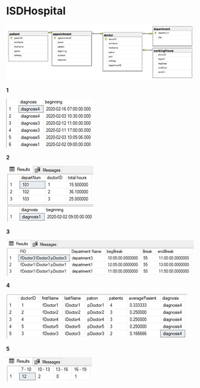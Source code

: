 # ISDHospital
 
<img src="Images/Diagram.jpg">

**1**

<img src="Images/1.jpg">

**2**

<img src="Images/2.jpg">

**3**

<img src="Images/3.jpg">

**4**

<img src="Images/4.jpg">

**5**

<img src="Images/5.jpg">
